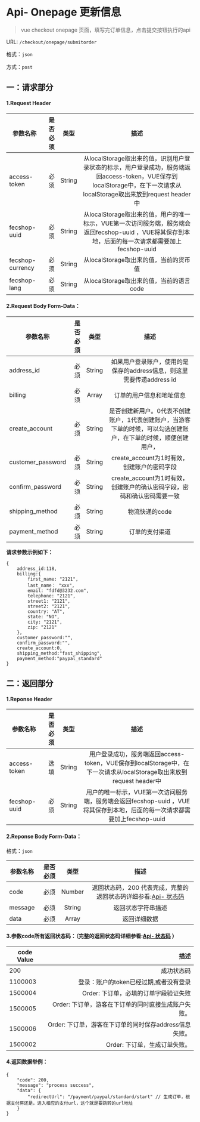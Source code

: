 Api- Onepage 更新信息
================

> vue checkout onepage 页面，填写完订单信息，点击提交按钮执行的api

URL: `/checkout/onepage/submitorder`

格式：`json`

方式：`post`


一：请求部分
---------

#### 1.Request Header


| 参数名称          | 是否必须    |  类型        |  描述     |
| ------------------| -----:      | :----:       |:----:     |
| access-token      | 必须        |   String     | 从localStorage取出来的值，识别用户登录状态的标示，用户登录成功，服务端返回access-token，VUE保存到localStorage中，在下一次请求从localStorage取出来放到request header中   |
| fecshop-uuid      | 必须        |   String     | 从localStorage取出来的值，用户的唯一标示，VUE第一次访问服务端，服务端会返回fecshop-uuid ，VUE将其保存到本地，后面的每一次请求都需要加上fecshop-uuid    |
| fecshop-currency  | 必须        |   String     | 从localStorage取出来的值，当前的货币值  |
| fecshop-lang      | 必须        |   String     | 从localStorage取出来的值，当前的语言code  |


#### 2.Request Body Form-Data：


| 参数名称          | 是否必须    |  类型       |  描述     |
| ----------------  | -----:      | :----:      |:----:     |
| address_id        | 必须        |   String    | 如果用户登录账户，使用的是保存的address信息，则这里需要传递address id   |
| billing           | 必须        |   Array     | 订单的用户信息和地址信息   |
| create_account    | 必须        |   String    |  是否创建新用户。0代表不创建账户，1代表创建账户，当游客下单的时候，可以勾选创建账户，在下单的时候，顺便创建用户， |
| customer_password | 必须        |   String    | create_account为1时有效，创建账户的密码字段    |
| confirm_password  | 必须        |   String    | create_account为1时有效，创建账户的确认密码字段，密码和确认密码需要一致    |
| shipping_method   | 必须        |   String    | 物流快递的code  |
| payment_method    | 必须        |   String    | 订单的支付渠道  |


**请求参数示例如下：**

```
{
    address_id:118,
    billing:{
        first_name: "2121",        
        last_name： "xxx",
        email: "fdfd@3232.com",
        telephone: "2121",
        street1: "2121",
        street2: "2121",
        country: "AT",
        state: "NO",
        city: "2121",
        zip: "2121"
    },
    customer_password:"",
    confirm_password:"",
    create_account:0,
    shipping_method:"fast_shipping",
    payment_method:"paypal_standard"
}
```

二：返回部分
----------

#### 1.Reponse Header

| 参数名称          | 是否必须    |  类型        |  描述     |
| ------------------| -----:      | :----:       |:----:     |
| access-token      | 选填        |   String     | 用户登录成功，服务端返回access-token，VUE保存到localStorage中，在下一次请求从localStorage取出来放到request header中   |
| fecshop-uuid      | 必须        |   String     | 用户的唯一标示，VUE第一次访问服务端，服务端会返回fecshop-uuid ，VUE将其保存到本地，后面的每一次请求都需要加上fecshop-uuid    |

#### 2.Reponse Body Form-Data：

格式：`json`

| 参数名称        | 是否必须    |  类型       |  描述        |
| ----------------| -----:      | :----:      |:----:        | 
| code            | 必须        |   Number    | 返回状态码，200 代表完成，完整的返回状态码详细参看:[Api- 状态码](fecshop-server-return-code.md) |
| message         | 必须        |   String    | 返回状态字符串描述  |
| data            | 必须        |   Array     | 返回详细数据        |

#### 3.参数code所有返回状态码：（完整的返回状态码详细参看:[Api- 状态码](fecshop-server-return-code.md) ）

| code Value      |        描述                                        |
| ----------------| --------------------------------------------------:| 
| 200             | 成功状态码                                         |  
| 1100003         | 登录：账户的token已经过期,或者没有登录                  | 
| 1500004         | Order: 下订单，必填的订单字段验证失败                  | 
| 1500005         | Order: 下订单，游客在下订单的同时直接生成账户失败。                  | 
| 1500006         | Order: 下订单，游客在下订单的同时保存address信息失败。                  | 
| 1500002         | Order: 下订单，生成订单失败。                  | 





#### 4.返回数据举例：

```
{
    "code": 200,
    "message": "process success",
    "data": {
        "redirectUrl": "/payment/paypal/standard/start" // 生成订单，根据支付房还是，进入相应的支付url，这个就是要跳转的url地址
    }
}
```